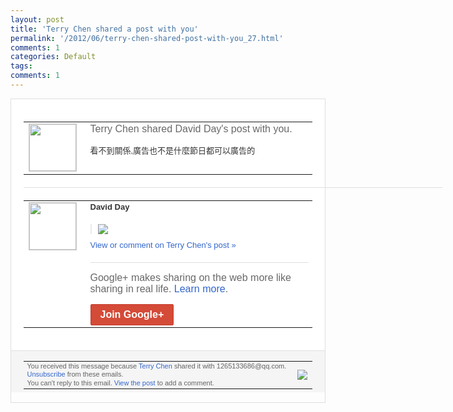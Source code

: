 ```yaml
---
layout: post
title: 'Terry Chen shared a post with you'
permalink: '/2012/06/terry-chen-shared-post-with-you_27.html'
comments: 1
categories: Default
tags: 
comments: 1
---
```

<div style="border:solid 1px #dfdfdf;color:#686868;font:13px Arial"><div style="background-color:#fff;padding:20px;"><table cellpadding="0" cellspacing="0"><tr><td style="padding-right:15px;vertical-align:top"><a href="https://plus.google.com/_/notifications/ngemlink?&amp;emid=COjU88KU8LACFcZa5godpjUAAA&amp;path=%2F108643996575278738906&amp;dt=1340859939094"><img height="75" src="https://lh3.googleusercontent.com/-KKRGTyJ5Bl0/AAAAAAAAAAI/AAAAAAAAEEY/jllxqER5dCk/s75-c-k-a/photo.jpg" style="border:solid 1px #cccccc;" width="75"/></a></td><td style="width:578px;color:#333;font:13px Arial;vertical-align:top;"><div style="color:#686868;font:16px Arial;;padding-bottom:15px">Terry Chen shared David Day's post with you.</div><div style="padding-bottom:10px">看不到關係,廣告也不是什麼節日都可以廣告<wbr/>的</div></td></tr></table><div style="margin:20px 0;border-bottom:solid 1px #dfdfdf;width:670px;"></div><table cellpadding="0" cellspacing="0"><tr><td style="padding-right:15px;vertical-align:top"><a href="https://plus.google.com/_/notifications/ngemlink?&amp;emid=COjU88KU8LACFcZa5godpjUAAA&amp;path=%2F104112282175250961142&amp;dt=1340859939094"><img height="75" src="https://lh6.googleusercontent.com/-aHoTaDoiKug/AAAAAAAAAAI/AAAAAAABCIM/gr5NpF5ZTLo/s75-c-k-a/photo.jpg" style="border:solid 1px #cccccc;" width="75"/></a></td><td style="width:578px;color:#333;font:13px Arial;vertical-align:top;"><div style="font-weight:bold;padding-bottom:10px">David Day</div><div style="padding-bottom:10px"></div><div style="margin-bottom:10px;padding-left:10px; border-left:2px solid #EAEAEA"><span style="margin-right:5px"><a href="https://plus.google.com/_/notifications/ngemlink?&amp;emid=COjU88KU8LACFcZa5godpjUAAA&amp;path=%2F108643996575278738906%2Fposts%2FNf1L4MmqCac%3Fgpinv%3DAMIXal8FQ4_fdTrb4Mu0ICuwNsIFsSNhcnbmAeDl7GJz9OyMpK39aDavkV_0TvhpBbGIZllZDi9g2QeRSUebJUnFHKBaMxyoUaABNyVJSuOA8HRlilSJVZs&amp;dt=1340859939094" style="zSoyz;"><img border="0" src="https://lh6.googleusercontent.com/-NNLKfTNPXv4/T-vlyYpt8EI/AAAAAAABHaE/o6Sgllom3II/w160/%25E6%259C%25AA%25E5%2591%25BD%25E5%2590%258D.jpg" style="max-height:200px;max-width:275px"/></a></span></div><a href="https://plus.google.com/_/notifications/ngemlink?&amp;emid=COjU88KU8LACFcZa5godpjUAAA&amp;path=%2F108643996575278738906%2Fposts%2FNf1L4MmqCac%3Fgpinv%3DAMIXal8FQ4_fdTrb4Mu0ICuwNsIFsSNhcnbmAeDl7GJz9OyMpK39aDavkV_0TvhpBbGIZllZDi9g2QeRSUebJUnFHKBaMxyoUaABNyVJSuOA8HRlilSJVZs&amp;dt=1340859939094" style="color:#3366CC;text-decoration:none;">View or comment on Terry Chen's post »</a><div style="margin-top:20px;border-top:solid 1px #dfdfdf"><div style="padding:15px 0;color:#686868;font:16px Arial;">Google+ makes sharing on the web more like sharing in real life. <a href="http://www.google.com/+/learnmore/" style="color:#3366CC;text-decoration:none;">Learn more</a>.</div><a href="https://plus.google.com/_/notifications/ngemlink?&amp;emid=COjU88KU8LACFcZa5godpjUAAA&amp;path=%2F%3Fgpinv%3DAMIXal8FQ4_fdTrb4Mu0ICuwNsIFsSNhcnbmAeDl7GJz9OyMpK39aDavkV_0TvhpBbGIZllZDi9g2QeRSUebJUnFHKBaMxyoUaABNyVJSuOA8HRlilSJVZs&amp;dt=1340859939094" style="display:inline-block;padding:7px 15px;background-color:#d44b38; color:#fff;font-size:16px; font-weight:bold;border-radius:2px;-webkit-border-radius:2px; -moz-border-radius:2px;border:solid 1px #c43b28; white-space:nowrap;text-decoration:none">Join Google+</a></div></td></tr></table></div><div style="border-top:solid 1px #dfdfdf;padding:0 20px; background-color:#f5f5f5"><table cellpadding="0" cellspacing="0" style="height:50px"><tbody><tr><td style="vertical-align:middle;width:100%; color:#636363;font:11px Arial; line-height:120%">You received this message because <a href="https://plus.google.com/_/notifications/ngemlink?&amp;emid=COjU88KU8LACFcZa5godpjUAAA&amp;path=%2F108643996575278738906%3Fgpinv%3DAMIXal8FQ4_fdTrb4Mu0ICuwNsIFsSNhcnbmAeDl7GJz9OyMpK39aDavkV_0TvhpBbGIZllZDi9g2QeRSUebJUnFHKBaMxyoUaABNyVJSuOA8HRlilSJVZs&amp;dt=1340859939094" style="color:#3366CC;text-decoration:none;">Terry Chen</a> shared it with 1265133686@qq.com. <a href="https://plus.google.com/_/notifications/ngemlink?&amp;emid=COjU88KU8LACFcZa5godpjUAAA&amp;path=%2F_%2Fnonplus%2Femailsettings%3Fgpinv%3DAMIXal8FQ4_fdTrb4Mu0ICuwNsIFsSNhcnbmAeDl7GJz9OyMpK39aDavkV_0TvhpBbGIZllZDi9g2QeRSUebJUnFHKBaMxyoUaABNyVJSuOA8HRlilSJVZs%26est%3DADH5u8Wa6O25TZVKaVnD4nGa7tneo-zAi8X-oV0JaEl57k6A-lzzaGFLezXbpY2Fgw8Po_w7vi3_SmhZgNUuPmpzqdEmrCf2rj-TSfu_b5WSAZb42dLqRCzt5dof0e-9WY8xPOYmPISg&amp;dt=1340859939094" style="color:#3366CC;text-decoration:none;">Unsubscribe</a> from these emails.<br/>You can't reply to this email. <a href="https://plus.google.com/_/notifications/ngemlink?&amp;emid=COjU88KU8LACFcZa5godpjUAAA&amp;path=%2F108643996575278738906%2Fposts%2FNf1L4MmqCac%3Fgpinv%3DAMIXal8FQ4_fdTrb4Mu0ICuwNsIFsSNhcnbmAeDl7GJz9OyMpK39aDavkV_0TvhpBbGIZllZDi9g2QeRSUebJUnFHKBaMxyoUaABNyVJSuOA8HRlilSJVZs&amp;dt=1340859939094" style="color:#3366CC;text-decoration:none;">View the post</a> to add a comment.<br/></td><td><img src="https://ssl.gstatic.com/s2/oz/images/notifications/logo/google-plus-6617a72bb36cc548861652780c9e6ff1.png"/></td></tr></tbody></table></div></div>